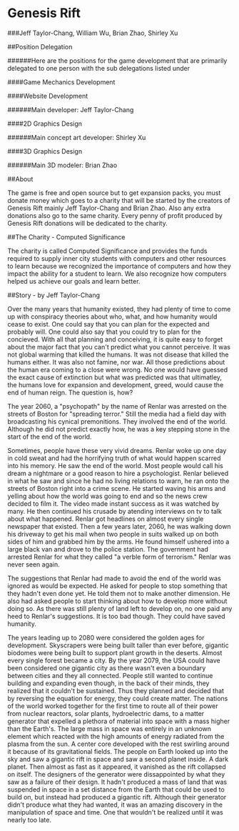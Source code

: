 Genesis Rift
======

###Jeff Taylor-Chang, William Wu, Brian Zhao, Shirley Xu

##Position Delegation

######Here are the positions for the game development that are primarily delegated to one person with the sub delegations listed under

####Game Mechanics Development

####Website Development

######Main developer: Jeff Taylor-Chang

####2D Graphics Design

######Main concept art developer: Shirley Xu

####3D Graphics Design

######Main 3D modeler: Brian Zhao

##About

The game is free and open source but to get expansion packs, you must donate money which goes to a charity
 that will be started by the creators of Genesis Rift mainly Jeff Taylor-Chang and Brian Zhao. Also any
 extra donations also go to the same charity. Every penny of profit produced by Genesis Rift donations
 will be dedicated to the charity.

##The Charity - Computed Significance

The charity is called Computed Significance and provides the funds required to supply inner city students with computers and other resources
 to learn because we recognized the importance of computers and how they impact the ability for a student to learn. We also
 recognize how computers helped us achieve our goals and learn better.

##Story - by Jeff Taylor-Chang

Over the many years that humanity existed, they had plenty of time to come up with conspiracy theories about who, what, and how
 humanity would cease to exist. One could say that you can plan for the expected and probably will. One could also say that you
 could try to plan for the concieved. With all that planning and conceiving, it is quite easy to forget about the major fact that
 you can't predict what you cannot perceive. It was not global warming that killed the humans. It was not disease that killed the
 humans either. It was also not famine, nor war. All those predictions about the human era coming to a close were wrong. No one
 would have guessed the exact cause of extinction but what was predicted was that ultimatley, the humans love for expansion and
 development, greed, would cause the end of human reign. The question is, how?

The year 2060, a "psychopath" by the name of Renlar was arrested on the streets of Boston for "spreading terror." Still the media
 had a field day with broadcasting his cynical premonitions. They involved the end of the world. Although he did not predict exactly
 how, he was a key stepping stone in the start of the end of the world.

Sometimes, people have these very vivid dreams. Renlar woke up one day in cold sweat and had the horrifying truth of what would
 happen scarred into his memory. He saw the end of the world. Most people would call his dream a nightmare or a good reason to
 hire a psychologist. Renlar believed in what he saw and since he had no living relations to warn, he ran onto the streets of
 Boston right into a crime scene. He started waving his arms and yelling about how the world was going to end and so the news
 crew decided to film it. The video made instant success as it was watched by many. He then continued his crusade by atending
 interviews on tv to talk about what happened. Renlar got headlines on almost every single newspaper that existed. Then a few
 years later, 2060, he was walking down his driveway to get his mail when two people in suits walked up on both sides of him and
 grabbed him by the arms. He found himself ushered into a large black van and drove to the police station. The government had
 arrested Renlar for what they called "a verble form of terrorism." Renlar was never seen again.

The suggestions that Renlar had made to avoid the end of the world was ignored as would be expected. He asked for people
 to stop something that they hadn't even done yet. He told them not to make another dimension. He also had asked people
 to start thinking about how to develop more without doing so. As there was still plenty of land left to develop on, no
 one paid any heed to Renlar's suggestions. It is too bad though. They could have saved humanity.

The years leading up to 2080 were considered the golden ages for development. Skyscrapers were being built taller than ever before,
 gigantic biodomes were being built to support plant growth in the deserts. Almost every single forest became a city. By the year
 2079, the USA could have been considered one gigantic city as there wasn't even a boundary between cities and they all connected.
 People still wanted to continue building and expanding even though, in the back of their minds, they realized that it couldn't be
 sustained. Thus they planned and decided that by reversing the equation for energy, they could create matter. The nations of the
 world worked together for the first time to route all of their power from nuclear reactors, solar plants, hydroelectric dams, to
 a matter generator that expelled a plethora of material into space with a mass higher than the Earth's. The large mass in space
 was entirely in an unknown element which reacted with the high amounts of energy radiated from the plasma from the sun. A center
 core developed with the rest swirling around it because of its gravitational fields. The people on Earth looked up into the sky
 and saw a gigantic rift in space and saw a second planet inside. A dark planet. Then almost as fast as it appeared, it vanished
 as the rift collapsed on itself. The designers of the generator were dissappointed by what they saw as a failure of their design.
 It hadn't produced a mass of land that was suspended in space in a set distance from the Earth that could be used to build on, but
 instead had produced a gigantic rift. Although their generator didn't produce what they had wanted, it was an amazing discovery in
 the manipulation of space and time. One that wouldn't be realized until it was nearly too late.
